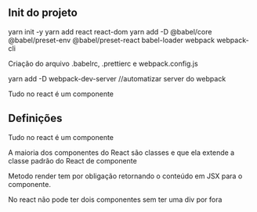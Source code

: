 ## Init do projeto

yarn init -y
yarn add react react-dom
yarn add -D @babel/core @babel/preset-env @babel/preset-react babel-loader webpack webpack-cli

Criação do arquivo .babelrc, .prettierc e webpack.config.js

yarn add -D webpack-dev-server //automatizar server do webpack

Tudo no react é um componente

## Definições

Tudo no react é um componente

A maioria dos componentes do React são classes e que ela extende a classe padrão do React de componente

Metodo render tem por obligação retornando o conteúdo em JSX para o componente.

No react não pode ter dois componentes sem ter uma div por fora